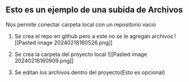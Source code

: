 ## Esto es un ejemplo de una subida de Archivos

Nos permite conectar carpeta local con un repositorio vacio
1. Se crea el repo en github pero a este no se le agregan archivos
![[Pasted image 20240218160526.png]]

2. Se crea la carpeta del proyecto local
![[Pasted image 20240218160909.png]]
3. Se editan los archivos dentro del proyecto(Esto es opcional)